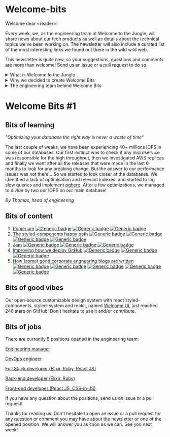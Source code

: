 # Welcome-bits

Welcome dear \<reader>!

Every week, we, as the engineering team at Welcome to the Jungle, will share news about our tech products as well as details about the technical topics we've been working on. The newsletter will also include a curated list of the most interesting links we found out there in the wild wild web.

This newsletter is quite new, so your suggestions, questions and comments are more than welcome! Send us an issue or a pull request to do so.

<details>
<summary>What is Welcome to the Jungle</summary>
<p>

<a href="https://www.welcometothejungle.com/fr">Welcome to the Jungle</a> is a company creating the new experience at work. We use content and technology to transform every step of the employee experience to help companies offer a better, more human experience in the workplace.</p>
</details>

<details>
<summary>Why we decided to create Welcome Bits</summary>
<p>
  
Learning and sharing knowledge is part of the engineering team DNA. Since the beginning, Jungle Labs sessions are for instance organized each month so that developers in the team can spend a day away from their daily tasks to learn new stuff, grow technically, and share it with the rest of the team (which is not always an easy exercice for the shyest people among us).

So it seemed part of a continuing process to extend this learning and sharing experience to the outside world, meaning you, dear readers. And we hope you will enjoy reading it as much as we enjoyed writing it!</p>
</details>

<details>
<summary>The engineering team behind Welcome Bits</summary>
<p>
  
We are currently 14 developers in the engineering team itself, which is part of a bigger team called (what a surprise) "the tech team" where there are also product, data, design and QA people.

There are unfortunately only men right now in the engineering team, but as diversity is a value dear to our heart, our tech recruiter Xavier is working hard to hire women. If you are a woman who code, please check <a href="https://www.welcometothejungle.com/fr/companies/wttj/jobs">our current opened positions</a> and apply if you are interested!

The company is based in Paris, France, but 65% of us are working in full remote mode, which means that some of us can code while enjoying a beautiful view on the mountains or the ocean.

The team is composed of back-end, full-stack and front-end developers, as well as one devOps engineer and one head of engineering. We are working with Elixir, Ruby and React JS among others (you can check <a href="https://www.welcometothejungle.com/fr/companies/wttj/tech">our full stack</a> for more details).

If you want to know more about our team and the tech team in general, take a look at <a href="https://youtu.be/9QAV5r-sFhI">the filmed interview of Kevin</a>, our beloved CTO.</p>
</details>

# Welcome Bits #1

## Bits of learning

*"Optimizing your database the right way is never a waste of time"*

The last couple of weeks, we have been experiencing 40+ millions IOPS in some of our databases. Our first instinct was to check if any microservice was responsible for the high throughput, then we investigated AWS replicas and finally we went after all the releases that were made in the last 6 months to look for any breaking change. But the answer to our performance issues was not there... So we started to look closer at the databases. We identified a lack of optimisation and relevant indexes, and started to log slow queries and implement [pghero](https://github.com/ankane/pghero). After a few optimizations, we managed to divide by two our IOPS on our main database!

*By Thomas, head of engineering*

## Bits of content

1. [Pomerium](https://github.com/pomerium/pomerium) [![Generic badge](https://img.shields.io/badge/-OpenVPN%20alternative-brightgreen)]() [![Generic badge](https://img.shields.io/badge/-Kubernetes%20API%20Proxy-blue)]() [![Generic badge](https://img.shields.io/badge/-Identity%20and%20policy%20management-red)]()
2. [The styled-components happy path](https://www.joshwcomeau.com/css/styled-components/) [![Generic badge](https://img.shields.io/badge/-Josh%20Comeau-yellow)]() [![Generic badge](https://img.shields.io/badge/-Lighter%20CSS%20files-red)]() [![Generic badge](https://img.shields.io/badge/-CSS%20variables-blue)]() [![Generic badge](https://img.shields.io/badge/-Single%20source%20of%20styles-brightgreen)]()
3. [Jam](https://jam.dev) [![Generic badge](https://img.shields.io/badge/-Building%20websites-brightgreen)]() [![Generic badge](https://img.shields.io/badge/-Collaborative-yellow)]() [![Generic badge](https://img.shields.io/badge/-Beta-lightgrey)]()
4. [Improving how we deploy GitHub](https://github.blog/2021-01-25-improving-how-we-deploy-github/) [![Generic badge](https://img.shields.io/badge/-Slack-blue)]() [![Generic badge](https://img.shields.io/badge/-Overview%20of%20deploys-red)]() [![Generic badge](https://img.shields.io/badge/-Automation-brightgreen)]()
5. [How (some) good corporate engneering blogs are written](https://danluu.com/corp-eng-blogs/) [![Generic badge](https://img.shields.io/badge/-Engineering%20blogs-brightgreen)]() [![Generic badge](https://img.shields.io/badge/-Best%20practices-yellow)]() [![Generic badge](https://img.shields.io/badge/-Cloudflare-blue)]() [![Generic badge](https://img.shields.io/badge/-Segment-lightgrey)]() [![Generic badge](https://img.shields.io/badge/-Heap-red)]()

## Bits of good vibes

Our open-source customizable design system with react styled-components, styled-system and reakit, named [Welcome UI](https://github.com/WTTJ/welcome-ui), just reached 248 stars on GitHub! Don't hesitate to use it and/or contribute.

## Bits of jobs

There are currently 5 positions opened in the engineering team:

[Engineering manager](https://www.welcometothejungle.com/en/companies/wttj/jobs/engineering-manager_paris)

[DevOps engineer](https://www.welcometothejungle.com/en/companies/wttj/jobs/devops-engineer_paris)

[Full Stack developer (Elixir, Ruby, React JS)](https://www.welcometothejungle.com/en/companies/wttj/jobs/full-stack-developer-ruby-elixir-react-js_paris)

[Back-end developer (Elixir, Ruby)](https://www.welcometothejungle.com/en/companies/wttj/jobs/backend-developer-ruby-elixir_paris_WTTJ_9MP4PxM)

[Front-end developer (React JS, CSS-in-JS)](https://www.welcometothejungle.com/en/companies/wttj/jobs/frontend-developer-react-js-css-in-js_paris)

If you have any question about the positions, send us an issue or a pull request!


Thanks for reading us. Don't hesitate to open an issue or a pull request for any question or comment you may have about the newsletter or one of the opened position. We will answer you as soon as we can. See you next week!
